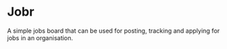 # Jobr

A simple jobs board that can be used for posting, tracking and applying for jobs in an organisation.
